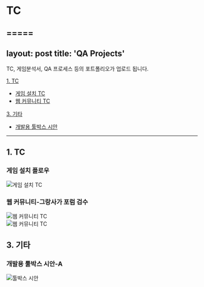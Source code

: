 # TC
=====
---
layout: post
title: 'QA Projects'
---
TC, 게임분석서, QA 프로세스 등의 포트폴리오가 업로드 됩니다.  
  
[1. TC](#1-TC)  
  * [게임 설치 TC](#게임-설치-플로우)  
  * [웹 커뮤니티 TC](#웹-커뮤니티-그랑사가-포럼-검수)
  

  
[3. 기타](#3-기타)  
  * [개발용 툴박스 시안](#개발용-툴박스-시안-A)  
  
  
-------------------
## 1. TC  
### 게임 설치 플로우  
![게임 설치 TC](/assets/launcherTC.png?raw=true)  
### 웹 커뮤니티-그랑사가 포럼 검수  
![웹 커뮤니티 TC](/assets/forum-1.png?raw=true)  
![웹 커뮤니티 TC](/assets/forum-2.png?raw=true)  



  
  
  
  
  
## 3. 기타  
### 개발용 툴박스 시안-A 
![툴박스 시안](/assets/toolbox.png?raw=true)  
